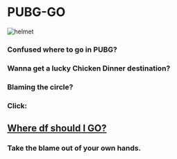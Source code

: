 # PUBG-GO

![helmet](http://wenhuoo.github.io/PUBG-GO/IMG/3helmet.jpg)

### Confused where to go in PUBG?

### Wanna get a lucky Chicken Dinner destination?

### Blaming the circle?

### Click:

## [Where df should I GO?](https://wenhuoo.github.io/PUBG-GO)

### Take the blame out of your own hands.


